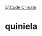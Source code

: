 [![Code Climate](https://codeclimate.com/github/codeclimate/codeclimate/badges/gpa.svg)](https://codeclimate.com/github/jd-erreape/quiniela)

# quiniela
